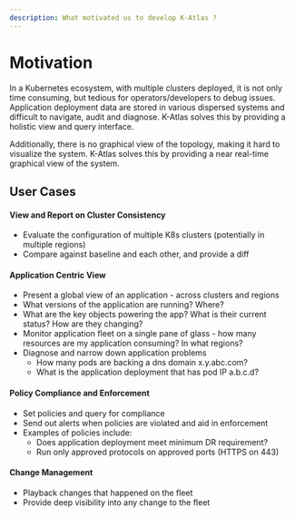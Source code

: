 ```yaml
---
description: What motivated us to develop K-Atlas ?
---
```


# Motivation

In a Kubernetes ecosystem, with multiple clusters deployed, it is not only time consuming, but tedious for operators/developers to debug issues. Application deployment data are stored in various dispersed systems and difficult to navigate, audit and diagnose. K-Atlas solves this by providing a holistic view and query interface.

Additionally, there is no graphical view of the topology, making it hard to visualize the system. K-Atlas solves this by providing a near real-time graphical view of the system.

## **User Cases**

#### **View and Report on Cluster Consistency**

* Evaluate the configuration of multiple K8s clusters \(potentially in multiple regions\)
* Compare against baseline and each other, and provide a diff

#### **Application Centric View**

* Present a global view of an application - across clusters and regions
* What versions of the application are running? Where?
* What are the key objects powering the app? What is their current status? How are they changing?
* Monitor application fleet on a single pane of glass - how many resources are my application consuming? In what regions?
* Diagnose and narrow down application problems
  * How many pods are backing a dns domain x.y.abc.com?
  * What is the application deployment that has pod IP a.b.c.d?

#### **Policy Compliance and Enforcement**

* Set policies and query for compliance
* Send out alerts when policies are violated and aid in enforcement
* Examples of policies include:
  * Does application deployment meet minimum DR requirement?
  * Run only approved protocols on approved ports \(HTTPS on 443\)

#### **Change Management**

* Playback changes that happened on the fleet
* Provide deep visibility into any change to the fleet









